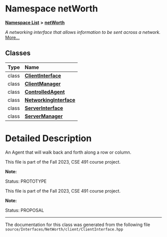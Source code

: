 

# Namespace netWorth



[**Namespace List**](namespaces.md) **>** [**netWorth**](namespacenet_worth.md)



_A networking interface that allows information to be sent across a network._ [More...](#detailed-description)
















## Classes

| Type | Name |
| ---: | :--- |
| class | [**ClientInterface**](classnet_worth_1_1_client_interface.md) <br> |
| class | [**ClientManager**](classnet_worth_1_1_client_manager.md) <br> |
| class | [**ControlledAgent**](classnet_worth_1_1_controlled_agent.md) <br> |
| class | [**NetworkingInterface**](classnet_worth_1_1_networking_interface.md) <br> |
| class | [**ServerInterface**](classnet_worth_1_1_server_interface.md) <br> |
| class | [**ServerManager**](classnet_worth_1_1_server_manager.md) <br> |


















































# Detailed Description


An Agent that will walk back and forth along a row or column.


This file is part of the Fall 2023, CSE 491 course project. 

**Note:**

Status: PROTOTYPE


This file is part of the Fall 2023, CSE 491 course project. 

**Note:**

Status: PROPOSAL 





    

------------------------------
The documentation for this class was generated from the following file `source/Interfaces/NetWorth/client/ClientInterface.hpp`

